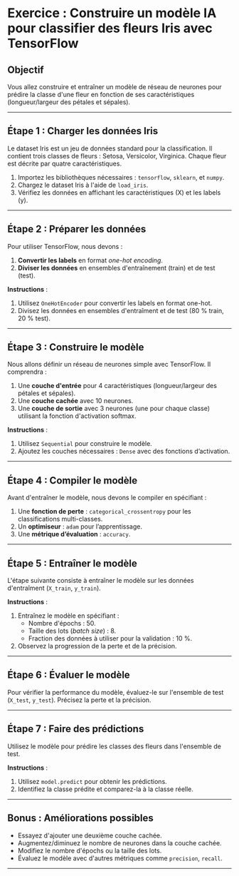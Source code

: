 # Exercice : Construire un modèle IA pour classifier des fleurs Iris avec TensorFlow

## Objectif
Vous allez construire et entraîner un modèle de réseau de neurones pour prédire la classe d'une fleur en fonction de ses caractéristiques (longueur/largeur des pétales et sépales).

---

## Étape 1 : Charger les données Iris

Le dataset Iris est un jeu de données standard pour la classification. Il contient trois classes de fleurs : Setosa, Versicolor, Virginica. Chaque fleur est décrite par quatre caractéristiques.

1. Importez les bibliothèques nécessaires : `tensorflow`, `sklearn`, et `numpy`.
2. Chargez le dataset Iris à l'aide de `load_iris`.
3. Vérifiez les données en affichant les caractéristiques (X) et les labels (y).


---

## Étape 2 : Préparer les données

Pour utiliser TensorFlow, nous devons :
1. **Convertir les labels** en format *one-hot encoding*.
2. **Diviser les données** en ensembles d'entraînement (train) et de test (test).

**Instructions** :
1. Utilisez `OneHotEncoder` pour convertir les labels en format one-hot.
2. Divisez les données en ensembles d'entraîment et de test (80 % train, 20 % test).

---

## Étape 3 : Construire le modèle

Nous allons définir un réseau de neurones simple avec TensorFlow. Il comprendra :
1. Une **couche d'entrée** pour 4 caractéristiques (longueur/largeur des pétales et sépales).
2. Une **couche cachée** avec 10 neurones.
3. Une **couche de sortie** avec 3 neurones (une pour chaque classe) utilisant la fonction d'activation softmax.

**Instructions** :
1. Utilisez `Sequential` pour construire le modèle.
2. Ajoutez les couches nécessaires : `Dense` avec des fonctions d’activation.

---

## Étape 4 : Compiler le modèle

Avant d'entraîner le modèle, nous devons le compiler en spécifiant :
1. Une **fonction de perte** : `categorical_crossentropy` pour les classifications multi-classes.
2. Un **optimiseur** : `adam` pour l’apprentissage.
3. Une **métrique d’évaluation** : `accuracy`.

---

## Étape 5 : Entraîner le modèle

L'étape suivante consiste à entraîner le modèle sur les données d'entraîment (`X_train`, `y_train`).

**Instructions** :
1. Entraînez le modèle en spécifiant :
   - Nombre d'épochs : 50.
   - Taille des lots (*batch size*) : 8.
   - Fraction des données à utiliser pour la validation : 10 %.
2. Observez la progression de la perte et de la précision.


---

## Étape 6 : Évaluer le modèle

Pour vérifier la performance du modèle, évaluez-le sur l'ensemble de test (`X_test`, `y_test`). Précisez la perte et la précision.


---

## Étape 7 : Faire des prédictions

Utilisez le modèle pour prédire les classes des fleurs dans l'ensemble de test.

**Instructions** :
1. Utilisez `model.predict` pour obtenir les prédictions.
2. Identifiez la classe prédite et comparez-la à la classe réelle.


---

## Bonus : Améliorations possibles
- Essayez d'ajouter une deuxième couche cachée.
- Augmentez/diminuez le nombre de neurones dans la couche cachée.
- Modifiez le nombre d'épochs ou la taille des lots.
- Évaluez le modèle avec d'autres métriques comme `precision`, `recall`.

---
